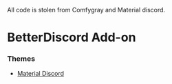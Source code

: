 All code is stolen from Comfygray and Material discord.


# BetterDiscord Add-on

### Themes

* [Material Discord](https://github.com/Youngling/ComfyMaterial/blob/ComfyMaterial/StolenCode.css)
